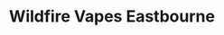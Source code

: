 ---
title: "Wildfire Vapes Eastbourne"
url: /eastbourne/wildfire-vapes-eastbourne/
shop: e-cigarette
---